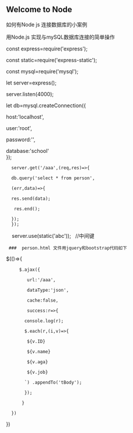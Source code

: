 ## Welcome to Node

如何有Node js 连接数据库的小案例

用Node.js 实现与mySQL数据库连接的简单操作 

   const express=require('express');  

   const static=require('express-static');  

   const mysql=require('mysql'); 

   let server=express();     

   server.listen(4000);  

   let db=mysql.createConnection({    

  host:'localhost',    

  user:'root',     

  password:'',     

  database:'school'  
  });  

      server.get('/aaa',(req,res)=>{    

      db.query('select * from person',      

      (err,data)=>{          

      res.send(data);        

       res.end();         

      });  
      }); 

     server.use(static('abc'));    //中间键 
     

     ###  person.html 文件用jquery和bootstrap代码如下






  $(()=>{

         $.ajax({

            url:'/aaa',

            dataType:'json',

            cache:false,

            success:r=>{

           console.log(r);

           $.each(r,(i,v)=>{

            ${v.ID}

            ${v.name}

            ${v.aga}

            ${v.job}

           `) .appendTo('tBody');

           });

          }

      })
 })
